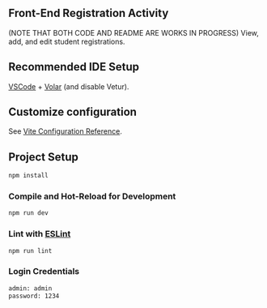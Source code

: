 ## Front-End Registration Activity

(NOTE THAT BOTH CODE AND README ARE WORKS IN PROGRESS) View, add, and edit student registrations.

## Recommended IDE Setup

[VSCode](https://code.visualstudio.com/) + [Volar](https://marketplace.visualstudio.com/items?itemName=Vue.volar) (and disable Vetur).

## Customize configuration

See [Vite Configuration Reference](https://vite.dev/config/).

## Project Setup

```sh
npm install
```

### Compile and Hot-Reload for Development

```sh
npm run dev
```

### Lint with [ESLint](https://eslint.org/)

```sh
npm run lint
```

### Login Credentials

```sh
admin: admin
password: 1234
```
